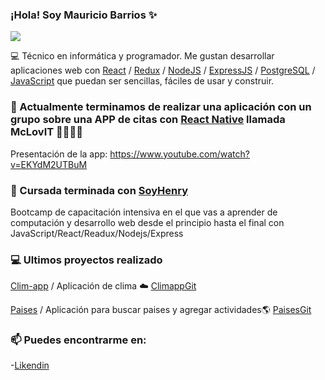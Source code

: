 ### ¡Hola! Soy Mauricio Barrios ✨ 

![](https://github.com/MauricioLeonel/mauricioleonel/blob/main/MauricioBarrios.gif)

💻 Técnico en informática y programador. Me gustan desarrollar aplicaciones web con [React](https://es.reactjs.org/) / [Redux](https://redux.js.org/) / [NodeJS](https://nodejs.org/es/) / [ExpressJS](https://expressjs.com/es/) / [PostgreSQL](https://www.postgresql.org/) / [JavaScript](https://www.javascript.com/) que puedan ser sencillas, fáciles de usar y construir.


### 🔭 Actualmente terminamos de realizar una aplicación con un grupo sobre una APP de citas con [React Native](https://reactnative.dev/) llamada McLovIT 💖💖💖💖
Presentación de la app: https://www.youtube.com/watch?v=EKYdM2UTBuM


### 🌱 Cursada terminada con [SoyHenry](https://www.soyhenry.com/)
Bootcamp de capacitación intensiva en el que vas a aprender de computación y desarrollo web desde el principio hasta el final con JavaScript/React/Readux/Nodejs/Express

### 💻 Ultimos proyectos realizado
[Clim-app](https://clim-app2.herokuapp.com/) / Aplicación de clima ☁️ [ClimappGit](https://github.com/MauricioLeonel/Clim-app) 

[Paises](https://www.linkedin.com/posts/mauricio-barrios-webfullstack_henry-react-redux-ugcPost-6849883651467952128-VlML) / Aplicación para buscar paises y agregar actividades🌎
[PaisesGit](https://github.com/MauricioLeonel/PI-Countries)
  

###  📫 Puedes encontrarme en:
-[Likendin](https://www.linkedin.com/in/mauricio-barrios-webfullstack/)

